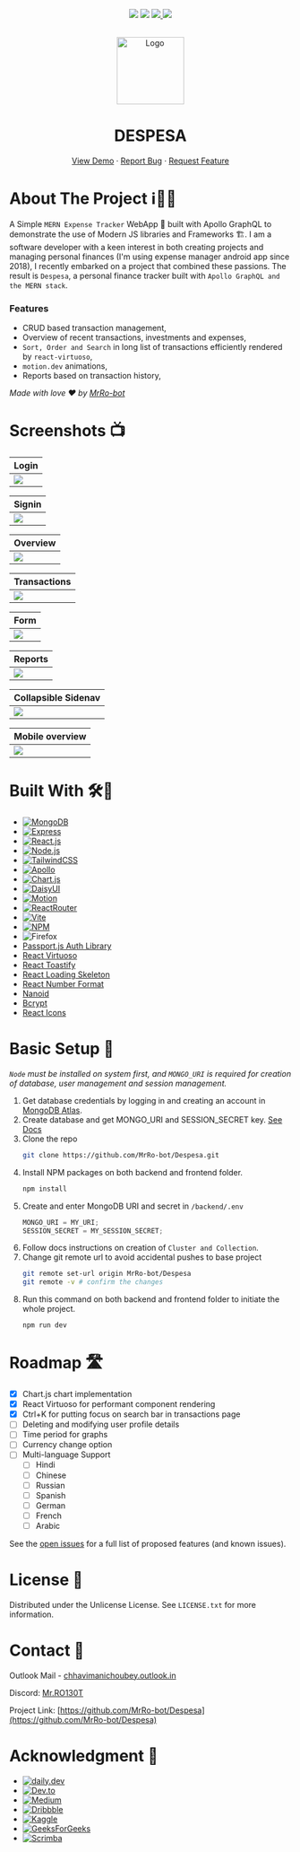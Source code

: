 <!-- PROJECT SHIELDS -->

<p align="center">
<img src="https://img.shields.io/github/stars/MrRo-bot/Despesa?style=for-the-badge">
<img src="https://img.shields.io/github/license/MrRo-bot/Despesa.svg?style=for-the-badge">
<a href="https://linkedin.com/in/cm-ch">
<img src="https://img.shields.io/badge/-LinkedIn-black.svg?style=for-the-badge&logo=linkedin&colorB=555">
</a>
<a href="https://despesa-five.vercel.app">
<img src="https://deploy-badge.vercel.app/vercel/despesa-five?style=for-the-badge">
</a>

</p>

<!-- PROJECT LOGO -->
<br />
<div align="center">
  <a href="https://github.com/MrRo-bot/Despesa">
    <img src="frontend/public/logo.svg" alt="Logo" width="120" height="120">
  </a>

  <h1 align="center">DESPESA</h3>

  <p align="center">
    <a href="https://despesa-five.vercel.app">View Demo</a>
    &middot;
    <a href="https://github.com/MrRo-bot/Despesa/issues/new?labels=bug&template=bug-report---.md">Report Bug</a>
    &middot;
    <a href="https://github.com/MrRo-bot/Despesa/issues/new?labels=enhancement&template=feature-request---.md">Request Feature</a>
  </p>
</div>

<!-- ABOUT THE PROJECT -->

# About The Project ℹ️💁‍♂️

A Simple `MERN Expense Tracker` WebApp 📱 built with Apollo GraphQL to demonstrate the use of Modern JS libraries and Frameworks 🏗.
I am a software developer with a keen interest in both creating projects and managing personal finances (I'm using expense manager android app since 2018), I recently embarked on a project that combined these passions. The result is `Despesa`, a personal finance tracker built with `Apollo GraphQL and the MERN stack`.

### Features

- CRUD based transaction management,
- Overview of recent transactions, investments and expenses,
- `Sort, Order and Search` in long list of transactions efficiently rendered by `react-virtuoso`,
- `motion.dev` animations,
- Reports based on transaction history,

_Made with love ❤️ by [MrRo-bot](https://github.com/MrRo-bot)_

<!-- SCREENSHOTS -->

# Screenshots 📺

| Login                                                                    |
| ------------------------------------------------------------------------ |
| ![](https://github.com/MrRo-bot/Despesa/blob/main/screenshots/login.png) |

| Signin                                                                    |
| ------------------------------------------------------------------------- |
| ![](https://github.com/MrRo-bot/Despesa/blob/main/screenshots/signup.png) |

| Overview                                                                    |
| --------------------------------------------------------------------------- |
| ![](https://github.com/MrRo-bot/Despesa/blob/main/screenshots/overview.png) |

| Transactions                                                                    |
| ------------------------------------------------------------------------------- |
| ![](https://github.com/MrRo-bot/Despesa/blob/main/screenshots/transactions.png) |

| Form                                                                    |
| ----------------------------------------------------------------------- |
| ![](https://github.com/MrRo-bot/Despesa/blob/main/screenshots/form.png) |

| Reports                                                                    |
| -------------------------------------------------------------------------- |
| ![](https://github.com/MrRo-bot/Despesa/blob/main/screenshots/reports.png) |

| Collapsible Sidenav                                                                   |
| ------------------------------------------------------------------------------------- |
| ![](https://github.com/MrRo-bot/Despesa/blob/main/screenshots/collapsed-side-nav.png) |

| Mobile overview                                                                |
| ------------------------------------------------------------------------------ |
| ![](https://github.com/MrRo-bot/Despesa/blob/main/screenshots/mobile-view.png) |

<!-- BUILT WITH -->

# Built With 🛠️🤖

- [![MongoDB]][MongoDB-url]
- [![Express]][Express-url]
- [![React.js]][React-url]
- [![Node.js]][Node.js-url]
- [![TailwindCSS]][TailwindCSS-url]
- [![Apollo]][Apollo-url]
- [![Chart.js]][Chart.js-url]
- [![DaisyUI]][DaisyUI-url]
- [![Motion]][Motion-url]
- [![ReactRouter]][ReactRouter-url]
- [![Vite]][Vite-url]
- [![NPM]][NPM-url]
- ![Firefox]
- [Passport.js Auth Library](https://choosealicense.com)
- [React Virtuoso](https://choosealicense.com)
- [React Toastify](https://choosealicense.com)
- [React Loading Skeleton](https://choosealicense.com)
- [React Number Format](https://choosealicense.com)
- [Nanoid](https://choosealicense.com)
- [Bcrypt](https://choosealicense.com)
- [React Icons](https://react-icons.github.io/react-icons/search)

<!-- BASIC SETUP -->

# Basic Setup 🗼

_`Node` must be installed on system first, and `MONGO_URI` is required for creation of database, user management and session management._

1. Get database credentials by logging in and creating an account in [MongoDB Atlas](https://account.mongodb.com/account/login).
2. Create database and get MONGO_URI and SESSION_SECRET key. [See Docs](https://www.mongodb.com/docs/atlas/getting-started/)
3. Clone the repo
   ```sh
   git clone https://github.com/MrRo-bot/Despesa.git
   ```
4. Install NPM packages on both backend and frontend folder.
   ```sh
   npm install
   ```
5. Create and enter MongoDB URI and secret in `/backend/.env`
   ```js
   MONGO_URI = MY_URI;
   SESSION_SECRET = MY_SESSION_SECRET;
   ```
6. Follow docs instructions on creation of `Cluster and Collection`.
7. Change git remote url to avoid accidental pushes to base project
   ```sh
   git remote set-url origin MrRo-bot/Despesa
   git remote -v # confirm the changes
   ```
8. Run this command on both backend and frontend folder to initiate the whole project.
   ```sh
   npm run dev
   ```

<!-- ROADMAP -->

# Roadmap 🛣️

- [x] Chart.js chart implementation
- [x] React Virtuoso for performant component rendering
- [x] Ctrl+K for putting focus on search bar in transactions page
- [ ] Deleting and modifying user profile details
- [ ] Time period for graphs
- [ ] Currency change option
- [ ] Multi-language Support
  - [ ] Hindi
  - [ ] Chinese
  - [ ] Russian
  - [ ] Spanish
  - [ ] German
  - [ ] French
  - [ ] Arabic

See the [open issues](https://github.com/MrRo-bot/Despesa/issues) for a full list of proposed features (and known issues).

<!-- LICENSE -->

# License 🪪

Distributed under the Unlicense License. See `LICENSE.txt` for more information.

<!-- CONTACT -->

# Contact 📲

Outlook Mail - [chhavimanichoubey.outlook.in](mailto://chhavimanichoubey.outlook.in)

Discord: [Mr.RO130T](https://discordapp.com/users/434001308484239381)

Project Link: [https://github.com/MrRo-bot/Despesa](https://github.com/MrRo-bot/Despesa)

<!-- ACKNOWLEDGMENT -->

# Acknowledgment 📝

- [![daily.dev]][daily.dev-url]
- [![Dev.to]][Dev.to-url]
- [![Medium]][Medium-url]
- [![Dribbble]][Dribble-url]
- [![Kaggle]][Kaggle-url]
- [![GeeksForGeeks]][GeeksForGeeks-url]
- [![Scrimba]][Scrimba-url]

<!-- MARKDOWN LINKS & IMAGES -->

[stars]: https://img.shields.io/github/stars/MrRo-bot/Despesa?style=for-the-badge
[stars-url]: https://github.com/MrRo-bot/Despesa
[license-shield]: https://img.shields.io/github/license/MrRo-bot/Despesa.svg?style=for-the-badge
[license-url]: https://github.com/MrRo-bot/Despesa/blob/main/LICENSE.txt
[linkedin-shield]: https://img.shields.io/badge/-LinkedIn-black.svg?style=for-the-badge&logo=linkedin&colorB=555
[linkedin-url]: https://linkedin.com/in/cm-ch
[product-screenshot]: images/screenshot.png
[MongoDB]: https://img.shields.io/badge/MongoDB-%234ea94b.svg?style=for-the-badge&logo=mongodb&logoColor=white
[MongoDB-url]: https://mongodb.com/
[Express]: https://img.shields.io/badge/express.js-%23404d59.svg?style=for-the-badge&logo=express&logoColor=%2361DAFB
[Express-url]: https://expressjs.com/
[React.js]: https://img.shields.io/badge/React-20232A?style=for-the-badge&logo=react&logoColor=61DAFB
[React-url]: https://reactjs.org/
[Node.js]: https://img.shields.io/badge/node.js-6DA55F?style=for-the-badge&logo=node.js&logoColor=white
[Node.js-url]: https://nodejs.org/
[TailwindCSS]: https://img.shields.io/badge/tailwindcss-%2338B2AC.svg?style=for-the-badge&logo=tailwind-css&logoColor=white
[TailwindCSS-url]: https://tailwindcss.com/
[Apollo]: https://img.shields.io/badge/-ApolloGraphQL-311C87?style=for-the-badge&logo=apollo-graphql
[Apollo-url]: https://apollographql.com/
[Chart.js]: https://img.shields.io/badge/chart.js-F5788D.svg?style=for-the-badge&logo=chart.js&logoColor=white
[Chart.js-url]: https://chartjs.org/
[DaisyUI]: https://img.shields.io/badge/daisyui-5A0EF8?style=for-the-badge&logo=daisyui&logoColor=white
[DaisyUI-url]: https://daisyui.com/
[Motion]: https://img.shields.io/badge/Framer-black?style=for-the-badge&logo=framer&logoColor=blue
[Motion-url]: https://motion.dev/
[ReactRouter]: https://img.shields.io/badge/React_Router-CA4245?style=for-the-badge&logo=react-router&logoColor=white
[ReactRouter-url]: https://reactrouter.com/
[Firefox]: https://img.shields.io/badge/Firefox-FF7139?style=for-the-badge&logo=Firefox-Browser&logoColor=white
[daily.dev]: https://img.shields.io/badge/daily.dev-CE3DF3?style=for-the-badge&logo=daily.dev&logoColor=white
[daily.dev-url]: https://daily.dev/
[Dev.to]: https://img.shields.io/badge/dev.to-0A0A0A?style=for-the-badge&logo=dev.to&logoColor=white
[Dev.to-url]: https://dev.to/
[Dribbble]: https://img.shields.io/badge/Dribbble-EA4C89?style=for-the-badge&logo=dribbble&logoColor=white
[Dribble-url]: https://dribbble.com/
[Kaggle]: https://img.shields.io/badge/Kaggle-035a7d?style=for-the-badge&logo=kaggle&logoColor=white
[Kaggle-url]: https://kaggle.com/
[GeeksForGeeks]: https://img.shields.io/badge/GeeksforGeeks-gray?style=for-the-badge&logo=geeksforgeeks&logoColor=35914c
[GeeksForGeeks-url]: https://geeksforgeeks.org/
[Scrimba]: https://img.shields.io/badge/scrimba-2B283A?style=for-the-badge&logo=scrimba&logoColor=white
[Scrimba-url]: https://scrimba.com/
[Vite]: https://img.shields.io/badge/vite-%23646CFF.svg?style=for-the-badge&logo=vite&logoColor=white
[Vite-url]: https://vite.dev
[NPM]: https://img.shields.io/badge/NPM-%23CB3837.svg?style=for-the-badge&logo=npm&logoColor=white
[NPM-url]: https://npmjs.com/
[Medium]: https://img.shields.io/badge/Medium-12100E?style=for-the-badge&logo=medium&logoColor=white
[Medium-url]: https://medium.com/
[vercel]: https://deploy-badge.vercel.app/vercel/despesa-five?style=for-the-badge
[vercel-url]: https://vercel.com/mrro13ot/despesa
